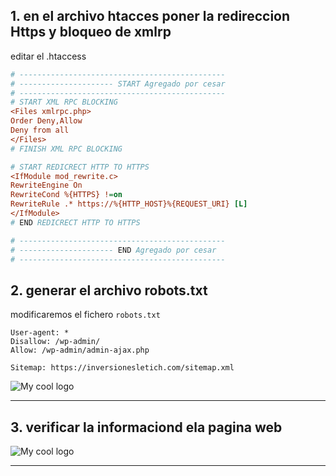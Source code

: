 ## 1. en el archivo htacces poner la redireccion Https y bloqueo de xmlrp
editar el .htaccess
```ini
# ----------------------------------------------
# --------------------- START Agregado por cesar
# ----------------------------------------------
# START XML RPC BLOCKING
<Files xmlrpc.php>
Order Deny,Allow
Deny from all
</Files>
# FINISH XML RPC BLOCKING

# START REDICRECT HTTP TO HTTPS
<IfModule mod_rewrite.c>
RewriteEngine On
RewriteCond %{HTTPS} !=on
RewriteRule .* https://%{HTTP_HOST}%{REQUEST_URI} [L]
</IfModule>
# END REDICRECT HTTP TO HTTPS

# ----------------------------------------------
# --------------------- END Agregado por cesar
# ----------------------------------------------
```
## 2. generar el archivo robots.txt


modificaremos el fichero `robots.txt`
```
User-agent: *
Disallow: /wp-admin/
Allow: /wp-admin/admin-ajax.php

Sitemap: https://inversionesletich.com/sitemap.xml
```


<img src="https://i.imgur.com/QMnXI0G.png" alt="My cool logo"/>

-- --

## 3. verificar la informaciond ela pagina web

<img src="https://i.imgur.com/8Z6grNC.png" alt="My cool logo"/>

-- --

